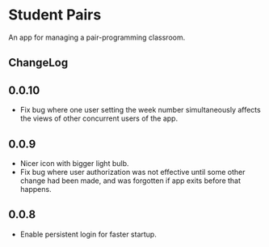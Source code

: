 # Student Pairs

An app for managing a pair-programming classroom.

## ChangeLog

## 0.0.10

- Fix bug where one user setting the week number simultaneously
  affects the views of other concurrent users of the app.

## 0.0.9

- Nicer icon with bigger light bulb.
- Fix bug where user authorization was not effective until some other
  change had been made, and was forgotten if app exits before that
  happens.

## 0.0.8

- Enable persistent login for faster startup.
